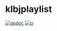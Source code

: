 # klbjplaylist

[![godoc](https://godoc.org/github.com/WillAbides/klbjplaylist?status.svg)](https://godoc.org/github.com/WillAbides/klbjplaylist)
[![ci](https://github.com/WillAbides/klbjplaylist/workflows/ci/badge.svg?branch=master&event=push)](https://github.com/WillAbides/klbjplaylist/actions?query=workflow%3Aci+branch%3Amaster+event%3Apush)
